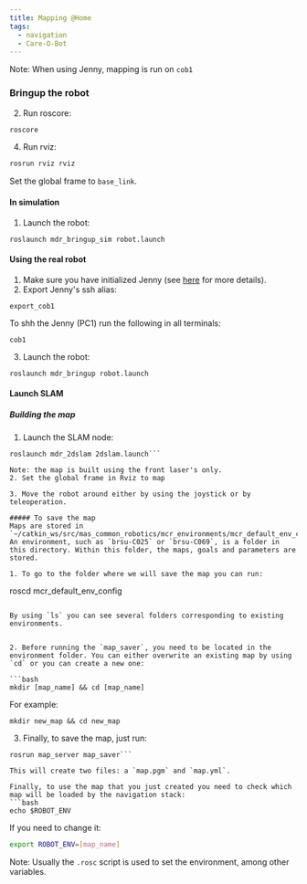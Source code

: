```yaml
---
title: Mapping @Home
tags:
  - navigation
  - Care-O-Bot
---
```


Note: When using Jenny, mapping is run on `cob1`

### Bringup the robot

2. Run roscore:

  ```bash
  roscore
  ```
4. Run rviz:
  ```bash
  rosrun rviz rviz
  ```
  Set the global frame to `base_link`.

#### In simulation

1. Launch the robot:
  ```
  roslaunch mdr_bringup_sim robot.launch
  ```

#### Using the real robot
1. Make sure you have initialized Jenny (see [here](working-on-jenny) for more details).
1. Export Jenny's ssh alias:

  ```
  export_cob1
  ```
  To shh the Jenny (PC1) run the following in all terminals:
  ```
  cob1
  ```
3. Launch the robot:
  ```
  roslaunch mdr_bringup robot.launch
  ```


#### Launch SLAM
##### Building the map
1. Launch the SLAM node:
  ```
  roslaunch mdr_2dslam 2dslam.launch```

  Note: the map is built using the front laser's only.
2. Set the global frame in Rviz to map

3. Move the robot around either by using the joystick or by teleoperation.  

##### To save the map
Maps are stored in `~/catkin_ws/src/mas_common_robotics/mcr_environments/mcr_default_env_config`. An environment, such as `brsu-C025` or `brsu-C069`, is a folder in this directory. Within this folder, the maps, goals and parameters are stored.  

  1. To go to the folder where we will save the map you can run:  
  ```
  roscd mcr_default_env_config
  ```

  By using `ls` you can see several folders corresponding to existing environments.


  2. Before running the `map_saver`, you need to be located in the environment folder. You can either overwrite an existing map by using `cd` or you can create a new one:

  ```bash
  mkdir [map_name] && cd [map_name]
  ```
  For example:
  ```
  mkdir new_map && cd new_map
  ```

  3. Finally, to save the map, just run:  
  ```
  rosrun map_server map_saver```

  This will create two files: a `map.pgm` and `map.yml`.

Finally, to use the map that you just created you need to check which map will be loaded by the navigation stack:  
  ```bash
  echo $ROBOT_ENV
  ```
If you need to change it:  
  ```bash
  export ROBOT_ENV=[map_name]
  ```

Note: Usually the `.rosc` script is used to set the environment, among other variables.
